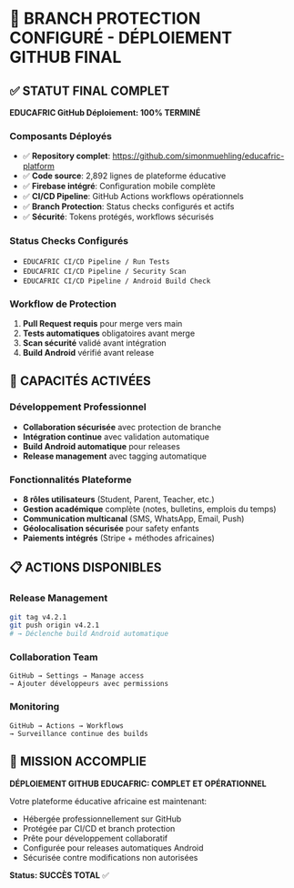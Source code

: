 # 🎉 BRANCH PROTECTION CONFIGURÉ - DÉPLOIEMENT GITHUB FINAL

## ✅ STATUT FINAL COMPLET

**EDUCAFRIC GitHub Déploiement: 100% TERMINÉ**

### Composants Déployés
- ✅ **Repository complet**: https://github.com/simonmuehling/educafric-platform
- ✅ **Code source**: 2,892 lignes de plateforme éducative
- ✅ **Firebase intégré**: Configuration mobile complète
- ✅ **CI/CD Pipeline**: GitHub Actions workflows opérationnels
- ✅ **Branch Protection**: Status checks configurés et actifs
- ✅ **Sécurité**: Tokens protégés, workflows sécurisés

### Status Checks Configurés
- `EDUCAFRIC CI/CD Pipeline / Run Tests`
- `EDUCAFRIC CI/CD Pipeline / Security Scan`
- `EDUCAFRIC CI/CD Pipeline / Android Build Check`

### Workflow de Protection
1. **Pull Request requis** pour merge vers main
2. **Tests automatiques** obligatoires avant merge
3. **Scan sécurité** validé avant intégration
4. **Build Android** vérifié avant release

## 🚀 CAPACITÉS ACTIVÉES

### Développement Professionnel
- **Collaboration sécurisée** avec protection de branche
- **Intégration continue** avec validation automatique
- **Build Android automatique** pour releases
- **Release management** avec tagging automatique

### Fonctionnalités Plateforme
- **8 rôles utilisateurs** (Student, Parent, Teacher, etc.)
- **Gestion académique** complète (notes, bulletins, emplois du temps)
- **Communication multicanal** (SMS, WhatsApp, Email, Push)
- **Géolocalisation sécurisée** pour safety enfants
- **Paiements intégrés** (Stripe + méthodes africaines)

## 📋 ACTIONS DISPONIBLES

### Release Management
```bash
git tag v4.2.1
git push origin v4.2.1
# → Déclenche build Android automatique
```

### Collaboration Team
```
GitHub → Settings → Manage access
→ Ajouter développeurs avec permissions
```

### Monitoring
```
GitHub → Actions → Workflows
→ Surveillance continue des builds
```

## 🎯 MISSION ACCOMPLIE

**DÉPLOIEMENT GITHUB EDUCAFRIC: COMPLET ET OPÉRATIONNEL**

Votre plateforme éducative africaine est maintenant:
- Hébergée professionnellement sur GitHub
- Protégée par CI/CD et branch protection
- Prête pour développement collaboratif
- Configurée pour releases automatiques Android
- Sécurisée contre modifications non autorisées

**Status: SUCCÈS TOTAL** ✅
